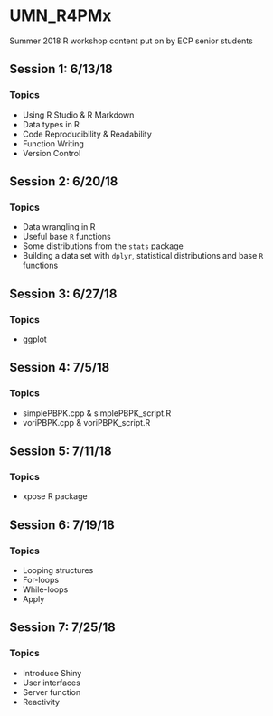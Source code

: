 # UMN_R4PMx
Summer 2018 R workshop content put on by ECP senior students

## Session 1: 6/13/18
### Topics
* Using R Studio & R Markdown
* Data types in R
* Code Reproducibility & Readability
* Function Writing
* Version Control

## Session 2: 6/20/18
### Topics
* Data wrangling in R
* Useful base `R` functions
* Some distributions from the `stats` package
* Building a data set with `dplyr`, statistical distributions and base `R` functions

## Session 3: 6/27/18
### Topics
* ggplot

## Session 4: 7/5/18
### Topics
* simplePBPK.cpp & simplePBPK_script.R
* voriPBPK.cpp & voriPBPK_script.R

## Session 5: 7/11/18
### Topics
* xpose R package

## Session 6: 7/19/18
### Topics
* Looping structures
* For-loops
* While-loops
* Apply

## Session 7: 7/25/18
### Topics
* Introduce Shiny
* User interfaces
* Server function
* Reactivity
